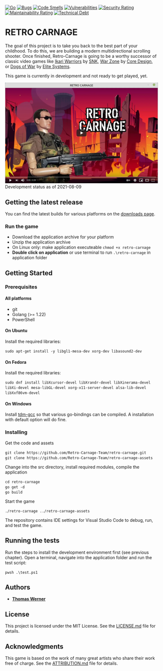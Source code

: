 [![Go](https://github.com/Retro-Carnage-Team/retro-carnage/actions/workflows/build.yml/badge.svg)](https://github.com/Retro-Carnage-Team/retro-carnage/actions/workflows/build.yml) [![Bugs](https://sonarcloud.io/api/project_badges/measure?project=Retro-Carnage-Team_retro-carnage&metric=bugs)](https://sonarcloud.io/summary/new_code?id=Retro-Carnage-Team_retro-carnage) [![Code Smells](https://sonarcloud.io/api/project_badges/measure?project=Retro-Carnage-Team_retro-carnage&metric=code_smells)](https://sonarcloud.io/summary/new_code?id=Retro-Carnage-Team_retro-carnage) [![Vulnerabilities](https://sonarcloud.io/api/project_badges/measure?project=Retro-Carnage-Team_retro-carnage&metric=vulnerabilities)](https://sonarcloud.io/summary/new_code?id=Retro-Carnage-Team_retro-carnage) [![Security Rating](https://sonarcloud.io/api/project_badges/measure?project=Retro-Carnage-Team_retro-carnage&metric=security_rating)](https://sonarcloud.io/summary/new_code?id=Retro-Carnage-Team_retro-carnage) [![Maintainability Rating](https://sonarcloud.io/api/project_badges/measure?project=Retro-Carnage-Team_retro-carnage&metric=sqale_rating)](https://sonarcloud.io/summary/new_code?id=Retro-Carnage-Team_retro-carnage) [![Technical Debt](https://sonarcloud.io/api/project_badges/measure?project=Retro-Carnage-Team_retro-carnage&metric=sqale_index)](https://sonarcloud.io/summary/new_code?id=Retro-Carnage-Team_retro-carnage)

# RETRO CARNAGE

The goal of this project is to take you back to the best part of your childhood. To do this, we are building a modern
multidirectional scrolling shooter. Once finished, Retro-Carnage is going to be a worthy successor of classic video
games like [Ikari Warriors](https://en.wikipedia.org/wiki/Ikari_Warriors) by [SNK](http://www.snk-corp.co.jp/),
[War Zone](https://core-design.com/warzone.html) by [Core Design](https://core-design.com/), or
[Dogs of War](https://en.wikipedia.org/wiki/Dogs_of_War_(1989_video_game))
by [Elite Systems](http://www.elite-systems.co.uk).

This game is currently in development and not ready to get played, yet.

[![Watch the video](youtube-2021-06-03.png)](https://youtu.be/PqWghPZvIy4)
Development status as of 2021-08-09

## Getting the latest release

You can find the latest builds for various platforms on the [downloads page](https://www.retro-carnage.net/downloads/).

### Run the game

- Download the application archive for your platform
- Unzip the application archive
- On Linux only: make application executeable `chmod +x retro-carnage`
- **Double click on application** or use terminal to run `.\retro-carnage` in application folder


## Getting Started

### Prerequisites

#### All platforms

- git
- Golang (>= 1.22) 
- PowerShell

#### On Ubuntu

Install the required libraries:

`sudo apt-get install -y libgl1-mesa-dev xorg-dev libasound2-dev`

#### On Fedora

Install the required libraries:

`sudo dnf install libXcursor-devel libXrandr-devel libXinerama-devel libXi-devel mesa-libGL-devel xorg-x11-server-devel alsa-lib-devel libXxf86vm-devel`

#### On Windows

Install [tdm-gcc](https://jmeubank.github.io/tdm-gcc/) so that various go-bindings can be compiled. A installation with default option will do fine.

### Installing

Get the code and assets

`git clone https://github.com/Retro-Carnage-Team/retro-carnage.git`  
`git clone https://github.com/Retro-Carnage-Team/retro-carnage-assets`

Change into the src directory, install required modules, compile the application

`cd retro-carnage`  
`go get -d`  
`go build`

Start the game

`./retro-carnage ../retro-carnage-assets`

The repository contains IDE settings for Visual Studio Code to debug, run, and test the game.

## Running the tests

Run the steps to install the development environment first (see previous chapter).
Open a terminal, navigate into the application folder and run the test script:

`pwsh .\test.ps1`

## Authors

- **[Thomas Werner](https://github.com/huddeldaddel)**

## License

This project is licensed under the MIT License. See the [LICENSE.md](./LICENSE.md) file for details.

## Acknowledgments

This game is based on the work of many great artists who share their work free of charge.
See the [ATTRIBUTION.md](ATTRIBUTION.md) file for details.